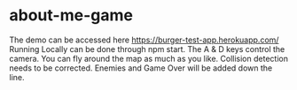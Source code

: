 # about-me-game

The demo can be accessed here https://burger-test-app.herokuapp.com/
Running Locally can be done through npm start.
The A & D keys control the camera.
You can fly around the map as much as you like. 
Collision detection needs to be corrected.
Enemies and Game Over will be added down the line. 
